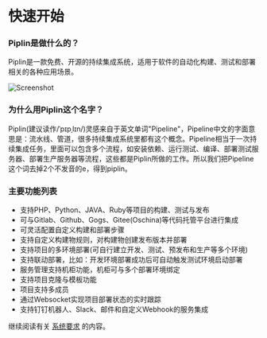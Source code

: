# 快速开始

### Piplin是做什么的？

Piplin是一款免费、开源的持续集成系统，适用于软件的自动化构建、测试和部署相关的各种应用场景。

![Screenshot](https://piplin.com/img/screenshot.png?v1)

### 为什么用Piplin这个名字？

Piplin(建议读作/ˈpɪpˌlɪn/)灵感来自于英文单词"Pipeline"，Pipeline中文的字面意思是：流水线、管道，很多持续集成系统里都有这个概念。Pipeline相当于一次持续集成任务，里面可以包含多个流程，如安装依赖、运行测试、编译、部署测试服务器、部署生产服务器等流程，这些都是Piplin所做的工作。所以我们把Pipeline这个词去掉2个不发音的e，得到piplin。

### 主要功能列表

* 支持PHP、Python、JAVA、Ruby等项目的构建、测试与发布
* 可与Gitlab、Github、Gogs、Gitee(Oschina)等代码托管平台进行集成
* 可灵活配置自定义构建和部署步骤
* 支持自定义构建物规则，对构建物创建发布版本并部署
* 支持项目的多环境部署(可自行建立开发、测试、预发布和生产等多个环境)
* 支持联动部署，比如：开发环境部署成功后可自动触发测试环境启动部署
* 服务管理支持机柜功能，机柜可与多个部署环境绑定
* 支持项目克隆与模板功能
* 项目支持多成员
* 通过Websocket实现项目部署状态的实时跟踪
* 支持钉钉机器人、Slack、邮件和自定义Webhook的服务集成

继续阅读有关 [系统要求](prerequisites.md) 的内容。
